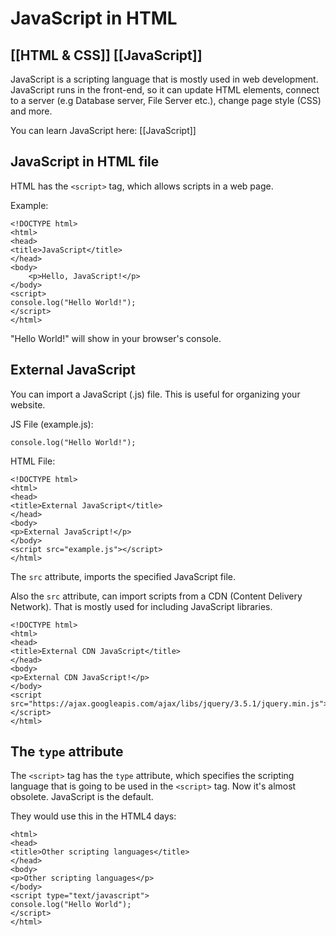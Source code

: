 # JavaScript in HTML
[[HTML & CSS]]
[[JavaScript]]
---

JavaScript is a scripting language that is mostly used in web development. JavaScript runs in the front-end, so it can update HTML elements, connect to a server (e.g Database server, File Server etc.), change page style (CSS) and more.

You can learn JavaScript here: [[JavaScript]]

## JavaScript in HTML file

HTML has the `<script>` tag, which allows scripts in a web page.

Example:

```
<!DOCTYPE html>
<html>
<head>
<title>JavaScript</title>
</head>
<body>
    <p>Hello, JavaScript!</p>
</body>
<script>
console.log("Hello World!");
</script>
</html>
```

"Hello World!" will show in your browser's console.

## External JavaScript

You can import a JavaScript (.js) file. This is useful for organizing your website.

JS File (example.js):

```
console.log("Hello World!");
```

HTML File:

```
<!DOCTYPE html>
<html>
<head>
<title>External JavaScript</title>
</head>
<body>
<p>External JavaScript!</p>
</body>
<script src="example.js"></script>
</html>
```

The `src` attribute, imports the specified JavaScript file.

Also the `src` attribute, can import scripts from a CDN (Content Delivery Network). That is mostly used for including JavaScript libraries.

```
<!DOCTYPE html>
<html>
<head>
<title>External CDN JavaScript</title>
</head>
<body>
<p>External CDN JavaScript!</p>
</body>
<script src="https://ajax.googleapis.com/ajax/libs/jquery/3.5.1/jquery.min.js"></script>
</html>
```

## The `type` attribute

The `<script>` tag has the `type` attribute, which specifies the scripting language that is going to be used in the `<script>` tag. Now it's almost obsolete. JavaScript is the default.

They would use this in the HTML4 days:

```
<html>
<head>
<title>Other scripting languages</title>
</head>
<body>
<p>Other scripting languages</p>
</body>
<script type="text/javascript">
console.log("Hello World");
</script>
</html>
```